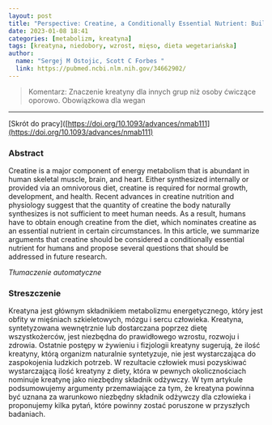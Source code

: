 ```yaml
---
layout: post
title: "Perspective: Creatine, a Conditionally Essential Nutrient: Building the Case"
date: 2023-01-08 18:41
categories: [metabolizm, kreatyna]
tags: [kreatyna, niedobory, wzrost, mięso, dieta wegetariańska]
author:
  name: "Sergej M Ostojic, Scott C Forbes "
  link: https://pubmed.ncbi.nlm.nih.gov/34662902/
---
```


> Komentarz:
> Znaczenie kreatyny dla innych grup niż osoby ćwiczące oporowo.
> Obowiązkowa dla wegan
> 
<hr>

[Skrót do pracy]([https://doi.org/10.1093/advances/nmab111](https://doi.org/10.1093/advances/nmab111) 

### Abstract
Creatine is a major component of energy metabolism that is abundant in human skeletal muscle, brain, and heart. Either synthesized internally or provided via an omnivorous diet, creatine is required for normal growth, development, and health. Recent advances in creatine nutrition and physiology suggest that the quantity of creatine the body naturally synthesizes is not sufficient to meet human needs. As a result, humans have to obtain enough creatine from the diet, which nominates creatine as an essential nutrient in certain circumstances. In this article, we summarize arguments that creatine should be considered a conditionally essential nutrient for humans and propose several questions that should be addressed in future research.

*Tłumaczenie automatyczne*

### Streszczenie
Kreatyna jest głównym składnikiem metabolizmu energetycznego, który jest obfity w mięśniach szkieletowych, mózgu i sercu człowieka. Kreatyna, syntetyzowana wewnętrznie lub dostarczana poprzez dietę wszystkożerców, jest niezbędna do prawidłowego wzrostu, rozwoju i zdrowia. Ostatnie postępy w żywieniu i fizjologii kreatyny sugerują, że ilość kreatyny, którą organizm naturalnie syntetyzuje, nie jest wystarczająca do zaspokojenia ludzkich potrzeb. W rezultacie człowiek musi pozyskiwać wystarczającą ilość kreatyny z diety, która w pewnych okolicznościach nominuje kreatynę jako niezbędny składnik odżywczy. W tym artykule podsumowujemy argumenty przemawiające za tym, że kreatyna powinna być uznana za warunkowo niezbędny składnik odżywczy dla człowieka i proponujemy kilka pytań, które powinny zostać poruszone w przyszłych badaniach.